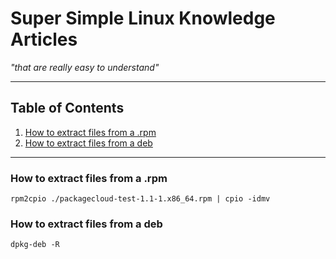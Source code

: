 # Super Simple Linux Knowledge Articles #
*"that are really easy to understand"*

---

## Table of Contents ##
1. [How to extract files from a .rpm](#how-to-extract-files-from-a-rpm)
1. [How to extract files from a deb](#how-to-extract-files-from-a-deb)

---

### How to extract files from a .rpm ###

```console
rpm2cpio ./packagecloud-test-1.1-1.x86_64.rpm | cpio -idmv
```

### How to extract files from a deb ###

```console
dpkg-deb -R
```
